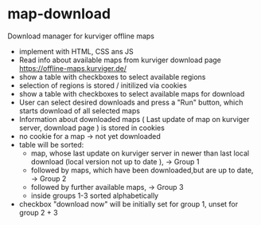 # map-download
Download manager for kurviger offline maps
- implement with HTML, CSS ans JS
- Read info about available maps from kurviger download page https://offline-maps.kurviger.de/
- show a table with checkboxes to select available regions
- selection of regions is stored / initilized via cookies
- show a table with checkboxes to select available maps for download
- User can select desired downloads and press a "Run" button, which starts download of all selected maps
- Information about downloaded maps ( Last update of map on kurviger server, download page ) is stored in cookies
- no cookie for a map -> not yet downloaded
- table will be sorted:
    - map, whose last update on kurviger server in newer than last local download (local version not up to date ), -> Group 1
    - followed by maps, which have been downloaded,but are up to date, -> Group 2
    - followed by further available maps, -> Group 3
    - inside groups 1-3 sorted alphabetically
- checkbox "download now" will be initially set for group 1, unset for group 2 + 3 
